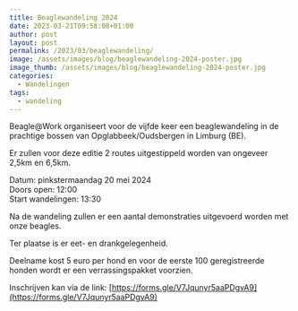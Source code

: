 ```yaml
---
title: Beaglewandeling 2024
date: 2023-03-21T09:58:08+01:00
author: post
layout: post
permalink: /2023/03/beaglewandeling/
image: /assets/images/blog/beaglewandeling-2024-poster.jpg
image_thumb: /assets/images/blog/beaglewandeling-2024-poster.jpg
categories:
  - Wandelingen
tags:
  - wandeling
---
```

Beagle@Work organiseert voor de vijfde keer een beaglewandeling in de prachtige bossen van Opglabbeek/Oudsbergen in Limburg (BE). 

Er zullen voor deze editie 2 routes uitgestippeld worden van ongeveer 2,5km en 6,5km.

Datum: pinkstermaandag 20 mei 2024<br />
Doors open: 12:00<br />
Start wandelingen: 13:30

Na de wandeling zullen er een aantal demonstraties uitgevoerd worden met onze beagles.

Ter plaatse is er eet- en drankgelegenheid.

Deelname kost 5 euro per hond en voor de eerste 100 geregistreerde honden wordt er een verrassingspakket voorzien.

Inschrijven kan via de link: [https://forms.gle/V7Jqunyr5aaPDgvA9](https://forms.gle/V7Jqunyr5aaPDgvA9)